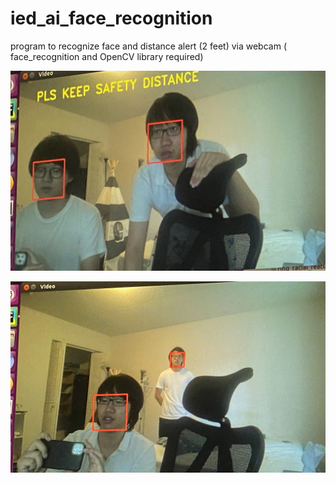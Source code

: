 # ied_ai_face_recognition
program to recognize face and distance alert (2 feet) via webcam ( face_recognition and OpenCV library required)

![Image of Distance Alert](https://github.com/huangy23/ied_ai_face_recognition/blob/master/distance_alert.jpg)

![Image of Safety_Distance](https://github.com/huangy23/ied_ai_face_recognition/blob/master/safety_distance.jpg)
